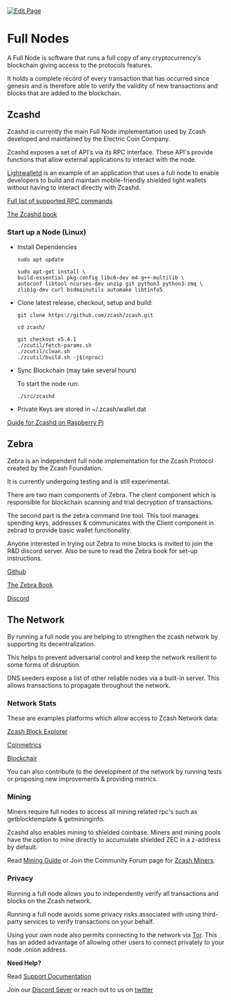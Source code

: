 <a href="https://github.com/henryquincy/zechub/edit/main/site/Zcash_Tech/Full_Nodes.md" target="_blank">
  <img src="https://img.shields.io/badge/Edit-blue" alt="Edit Page"/>
</a>

# Full Nodes

A Full Node is software that runs a full copy of any cryptocurrency's blockchain giving access to the protocols features.

It holds a complete record of every transaction that has occurred since genesis and is therefore able to verify the validity of new transactions and blocks that are added to the blockchain.

## Zcashd

Zcashd is currently the main Full Node implementation used by Zcash developed and maintained by the Electric Coin Company.

Zcashd exposes a set of API's via its RPC interface. These API's provide functions that allow external applications to interact with the node.

[Lightwalletd](https://github.com/zcash/lightwalletd) is an example of an application that uses a full node to enable developers to build and maintain mobile-friendly shielded light wallets without having to interact directly with Zcashd.

[Full list of supported RPC commands](https://zcash.github.io/rpc/)

[The Zcashd book](https://zcash.github.io/zcash/)


### Start up a Node (Linux)

- Install Dependencies 

      sudo apt update

      sudo apt-get install \
      build-essential pkg-config libc6-dev m4 g++-multilib \
      autoconf libtool ncurses-dev unzip git python3 python3-zmq \
      zlib1g-dev curl bsdmainutils automake libtinfo5

- Clone latest release, checkout, setup and build:

      git clone https://github.com/zcash/zcash.git

      cd zcash/

      git checkout v5.4.1
      ./zcutil/fetch-params.sh
      ./zcutil/clean.sh
      ./zcutil/build.sh -j$(nproc)

- Sync Blockchain (may take several hours)

    To start the node run:

      ./src/zcashd

- Private Keys are stored in ~/.zcash/wallet.dat

[Guide for Zcashd on Raspberry Pi](https://zechub.notion.site/Raspberry-Pi-4-a-zcashd-full-node-guide-6db67f686e8d4b0db6047e169eed51d1)


## Zebra

Zebra is an independent full node implementation for the Zcash Protocol created by the Zcash Foundation. 

It is currently undergoing testing and is still experimental.

There are two main components of Zebra. The client component which is responsible for blockchain scanning and trial decryption of transactions. 

The second part is the zebra command line tool. This tool manages spending keys, addresses & communicates with the Client component in zebrad to provide basic wallet functionality.

Anyone interested in trying out Zebra to mine blocks is invited to join the R&D discord server. Also be sure to read the Zebra book for set-up instructions. 

[Github](https://github.com/ZcashFoundation/zebra/)

[The Zebra Book](https://zebra.zfnd.org) 

[Discord](https://discord.gg/uvEdHsrb)



## The Network

By running a full node you are helping to strengthen the zcash network by supporting its decentralization. 

This helps to  prevent adversarial control and keep the network resilient to some forms of disruption.

DNS seeders expose a list of other reliable nodes via a built-in server. This allows transactions to propagate throughout the network. 

### Network Stats

These are examples platforms which allow access to Zcash Network data:

[Zcash Block Explorer](https://zcashblockexplorer.com)

[Coinmetrics](https://docs.coinmetrics.io/info/assets/zec)

[Blockchair](https://blockchair.com/zcash)

You can also contribute to the development of the network by running tests or proposing new improvements & providing metrics. 



### Mining

Miners require full nodes to access all mining related rpc's such as getblocktemplate & getmininginfo. 

Zcashd also enables mining to shielded coinbase. Miners and mining pools have the option to mine directly to accumulate shielded ZEC in a z-address by default. 

Read [Mining Guide](https://zcash.readthedocs.io/en/latest/rtd_pages/zcash_mining_guide.html) or Join the Community Forum page for [Zcash Miners](https://forum.zcashcommunity.com/c/mining/13).

### Privacy 

Running a full node allows you to independently verify all transactions and blocks on the Zcash network.

Running a full node avoids some privacy risks associated with using third-party services to verify transactions on your behalf.

Using your own node also permits connecting to the network via [Tor](https://zcash.github.io/zcash/user/tor.html).
This has an added advantage of allowing other users to connect privately to your node .onion address.


**Need Help?**

Read [Support Documentation](https://zcash.readthedocs.io/en/latest/)

Join our [Discord Sever](https://discord.gg/zcash) or reach out to us on [twitter](https://twitter.com/ZecHub)



